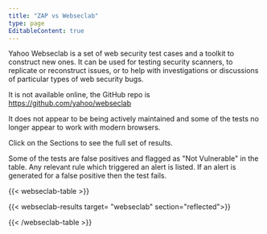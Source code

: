 ```yaml
---
title: "ZAP vs Webseclab"
type: page
EditableContent: true
---
```

Yahoo Webseclab is a set of web security test cases and a toolkit to construct new ones. It can be used for testing security scanners, to replicate or reconstruct issues, or to help with investigations or discussions of particular types of web security bugs.

It is not available online, the GitHub repo is https://github.com/yahoo/webseclab

It does not appear to be being actively maintained and some of the tests no longer appear to work with modern browsers. 

Click on the Sections to see the full set of results.

Some of the tests are false positives and flagged as "Not Vulnerable" in the table. Any relevant rule which triggered an alert is listed.
If an alert is generated for a false positive then the test fails.

{{< webseclab-table >}}

  {{< webseclab-results target= "webseclab" section="reflected">}}

{{< /webseclab-table >}}
